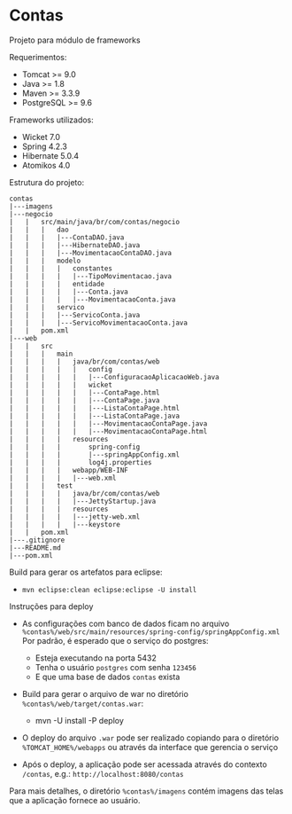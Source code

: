 # Contas
Projeto para módulo de frameworks

Requerimentos:
  * Tomcat >= 9.0
  * Java >= 1.8
  * Maven >= 3.3.9
  * PostgreSQL >= 9.6

Frameworks utilizados:
  * Wicket 7.0
  * Spring 4.2.3
  * Hibernate 5.0.4  
  * Atomikos 4.0
  
Estrutura do projeto:
```
contas
|---imagens
|---negocio
|	|	src/main/java/br/com/contas/negocio
|	|	|	dao
|	|	|	|---ContaDAO.java
|	|	|	|---HibernateDAO.java
|	|	|	|---MovimentacaoContaDAO.java
|	|	|	modelo
|	|	|	|	constantes
|	|	|	|	|---TipoMovimentacao.java
|	|	|	|	entidade
|	|	|	|	|---Conta.java
|	|	|	|	|---MovimentacaoConta.java
|	|	|	servico
|	|	|	|---ServicoConta.java
|	|	|	|---ServicoMovimentacaoConta.java
|	|	pom.xml
|---web
|	|	src
|	|	|	main
|	|	|	|	java/br/com/contas/web
|	|	|	|	|	config
|	|	|	|	|	|---ConfiguracaoAplicacaoWeb.java
|	|	|	|	|	wicket
|	|	|	|	|	|---ContaPage.html
|	|	|	|	|	|---ContaPage.java
|	|	|	|	|	|---ListaContaPage.html
|	|	|	|	|	|---ListaContaPage.java
|	|	|	|	|	|---MovimentacaoContaPage.java
|	|	|	|	|	|---MovimentacaoContaPage.html
|	|	|	|	resources
|	|	|	|		spring-config
|	|	|	|		|---springAppConfig.xml
|	|	|	|		log4j.properties
|	|	|	|	webapp/WEB-INF
|	|	|	|	|---web.xml
|	|	|	test
|	|	|	|	java/br/com/contas/web
|	|	|	|	|---JettyStartup.java
|	|	|	|	resources
|	|	|	|	|---jetty-web.xml
|	|	|	|	|---keystore
|	|	pom.xml
|---.gitignore
|---README.md
|---pom.xml
```

Build para gerar os artefatos para eclipse:
  * `mvn eclipse:clean eclipse:eclipse -U install`
  
Instruções para deploy
  * As configurações com banco de dados ficam no arquivo `%contas%/web/src/main/resources/spring-config/springAppConfig.xml`
    Por padrão, é esperado que o serviço do postgres:
      * Esteja executando na porta 5432
      * Tenha o usuário `postgres` com senha `123456`
      * E que uma base de dados `contas` exista
    
  * Build para gerar o arquivo de war no diretório `%contas%/web/target/contas.war`:
    * mvn -U install -P deploy
  * O deploy do arquivo `.war` pode ser realizado copiando para o diretório `%TOMCAT_HOME%/webapps` ou através da interface que gerencia o serviço
  * Após o deploy, a aplicação pode ser acessada através do contexto `/contas`, e.g.: `http://localhost:8080/contas`
  
Para mais detalhes, o diretório `%contas%/imagens` contém imagens das telas que a aplicação fornece ao usuário.
